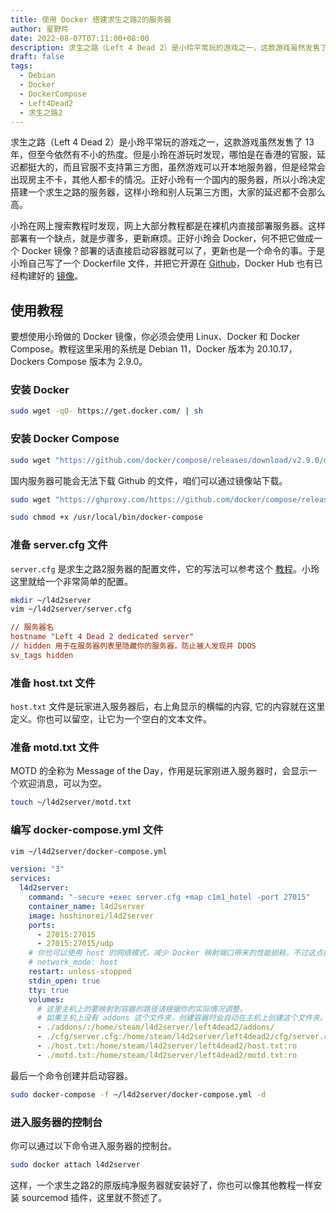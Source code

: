 ```yaml
---
title: 使用 Docker 搭建求生之路2的服务器
author: 星野玲
date: 2022-08-07T07:11:00+08:00
description: 求生之路（Left 4 Dead 2）是小玲平常玩的游戏之一，这款游戏虽然发售了 13 年，但至今依然有不小的热度。但是小玲在游玩时发现，官服哪怕是在香港的官服，延迟都挺大的，而且官服不支持第三方图，虽然游戏可以开本地服务器，但是经常会出现房主不卡，其他人都卡的情况。正好小玲有一个国内的服务器，所以小玲决定搭建一个求生之路的服务器，这样小玲和别人玩第三方图，大家的延迟都不会那么高。
draft: false
tags:
  - Debian
  - Docker
  - DockerCompose
  - Left4Dead2
  - 求生之路2
---
```


求生之路（Left 4 Dead 2）是小玲平常玩的游戏之一，这款游戏虽然发售了 13 年，但至今依然有不小的热度。但是小玲在游玩时发现，哪怕是在香港的官服，延迟都挺大的，而且官服不支持第三方图，虽然游戏可以开本地服务器，但是经常会出现房主不卡，其他人都卡的情况。正好小玲有一个国内的服务器，所以小玲决定搭建一个求生之路的服务器，这样小玲和别人玩第三方图，大家的延迟都不会那么高。

小玲在网上搜索教程时发现，网上大部分教程都是在裸机内直接部署服务器。这样部署有一个缺点，就是步骤多，更新麻烦。正好小玲会 Docker，何不把它做成一个 Docker 镜像？部署的话直接启动容器就可以了，更新也是一个命令的事。于是小玲自己写了一个 Dockerfile 文件，并把它开源在 [Github](https://github.com/HoshinoRei/l4d2server_docker)，Docker Hub 也有已经构建好的 [镜像](https://hub.docker.com/r/hoshinorei/l4d2server)。

## 使用教程

要想使用小玲做的 Docker 镜像，你必须会使用 Linux、Docker 和 Docker Compose。教程这里采用的系统是 Debian 11，Docker 版本为 20.10.17，Dockers Compose 版本为 2.9.0。

### 安装 Docker

```bash
sudo wget -qO- https://get.docker.com/ | sh
```

### 安装 Docker Compose

```bash
sudo wget "https://github.com/docker/compose/releases/download/v2.9.0/docker-compose-$(uname -s)-$(uname -m)" -O /usr/local/bin/docker-compose
```

国内服务器可能会无法下载 Github 的文件，咱们可以通过镜像站下载。

```bash
sudo wget "https://ghproxy.com/https://github.com/docker/compose/releases/download/v2.9.0/docker-compose-$(uname -s)-$(uname -m)" -O /usr/local/bin/docker-compose
```

```bash
sudo chmod +x /usr/local/bin/docker-compose
```

### 准备 server.cfg 文件

`server.cfg` 是求生之路2服务器的配置文件，它的写法可以参考这个 [教程](https://steamcommunity.com/sharedfiles/filedetails/?id=276173458)。小玲这里就给一个非常简单的配置。

```bash
mkdir ~/l4d2server
vim ~/l4d2server/server.cfg
```

```cfg
// 服务器名
hostname "Left 4 Dead 2 dedicated server"
// hidden 用于在服务器列表里隐藏你的服务器，防止被人发现并 DDOS
sv_tags hidden
```

### 准备 host.txt 文件

`host.txt` 文件是玩家进入服务器后，右上角显示的横幅的内容, 它的内容就在这里定义。你也可以留空，让它为一个空白的文本文件。


### 准备 motd.txt 文件

MOTD 的全称为 Message of the Day，作用是玩家刚进入服务器时，会显示一个欢迎消息，可以为空。

```bash
touch ~/l4d2server/motd.txt
```

### 编写 docker-compose.yml 文件

```bash
vim ~/l4d2server/docker-compose.yml
```

```yml
version: "3"
services:
  l4d2server:
    command: "-secure +exec server.cfg +map c1m1_hotel -port 27015"
    container_name: l4d2server
    image: hoshinorei/l4d2server
    ports:
      - 27015:27015
      - 27015:27015/udp
    # 你也可以使用 host 的网络模式，减少 Docker 映射端口带来的性能损耗，不过这点损耗可以忽略不计。
    # network_mode: host
    restart: unless-stopped
    stdin_open: true
    tty: true
    volumes:
      # 这里主机上的要映射到容器的路径请根据你的实际情况调整。
      # 如果主机上没有 addons 这个文件夹，创建容器时会自动在主机上创建这个文件夹。
      - ./addons/:/home/steam/l4d2server/left4dead2/addons/
      - ./cfg/server.cfg:/home/steam/l4d2server/left4dead2/cfg/server.cfg:ro
      - ./host.txt:/home/steam/l4d2server/left4dead2/host.txt:ro
      - ./motd.txt:/home/steam/l4d2server/left4dead2/motd.txt:ro
```

最后一个命令创建并启动容器。

```bash
sudo docker-compose -f ~/l4d2server/docker-compose.yml -d
```

### 进入服务器的控制台

你可以通过以下命令进入服务器的控制台。

```bash
sudo docker attach l4d2server
```

这样，一个求生之路2的原版纯净服务器就安装好了，你也可以像其他教程一样安装 sourcemod 插件，这里就不赘述了。
